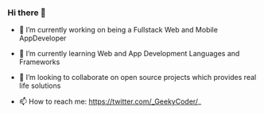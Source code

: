 ### Hi there 👋

<!--
**GeekyCoder25/GeekyCoder25** is a ✨ _special_ ✨ repository because its `README.md` (this file) appears on your GitHub profile.

Here are some ideas to get you started:
-->
- 🔭 I’m currently working on being a Fullstack Web and Mobile AppDeveloper 
- 🌱 I’m currently learning Web and App Development Languages and Frameworks 
- 👯 I’m looking to collaborate on open source projects which provides real life solutions 


- 📫 How to reach me: https://twitter.com/_GeekyCoder/_




